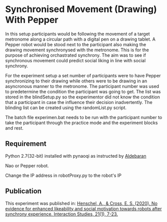 # Synchronised Movement (Drawing) With Pepper
In this setup participants would be following the movement of a target metronome along a circular path with a digital pen on a drawing tablet. A Pepper robot would be stood next to the participant also making the drawing movement synchronysed with the metronome. This is for the purpose of achieving orchastrated synchrony. The aim was to see if synchronous movement could predict social liking in line with social synchrony.

For the experiment setup a set number of participants were to have Pepper synchronizing to their drawing while others were to be drawing in an asyncronous manner to the metronome. The participant number was used to predetermine the condition the participant was going to get. The list was stored in the blindSetup.py so the experimentor did not know the condition that a participant in case the influence their decision inadvertently. The blinding list can be created using the randomList.py script.

The batch file experimen.bat needs to be run with the participant number to take the participant through the practice mode and the experiment blocks and rest.

## Requirement
Python 2.7(32-bit) installed with pynaoqi as instructed by [Aldebaran](http://doc.aldebaran.com/2-5/dev/python/install_guide.html)

Nao or Pepper robot. 

Change the IP address in robotProxy.py to the robot's IP

## Publication
This experiment was published in: [Henschel, A., & Cross, E. S. (2020). No evidence for enhanced likeability and social motivation towards robots after synchrony experience. Interaction Studies, 21(1), 7-23.](https://70f31cb0-6d26-424a-9f95-112a0157ff96.filesusr.com/ugd/3e5863_1be3133b5d744e3ab329ebc9e8c82b3c.pdf)
